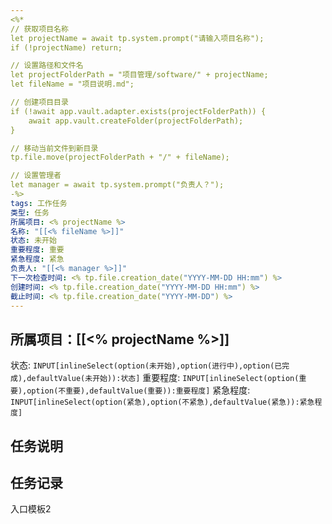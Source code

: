 ```yaml
---
<%*
// 获取项目名称
let projectName = await tp.system.prompt("请输入项目名称");
if (!projectName) return;

// 设置路径和文件名
let projectFolderPath = "项目管理/software/" + projectName;
let fileName = "项目说明.md";

// 创建项目目录
if (!await app.vault.adapter.exists(projectFolderPath)) {
    await app.vault.createFolder(projectFolderPath);
}

// 移动当前文件到新目录
tp.file.move(projectFolderPath + "/" + fileName);

// 设置管理者
let manager = await tp.system.prompt("负责人？");
-%>
tags: 工作任务
类型: 任务
所属项目: <% projectName %>
名称: "[[<% fileName %>]]"
状态: 未开始
重要程度: 重要
紧急程度: 紧急
负责人: "[[<% manager %>]]"
下一次检查时间: <% tp.file.creation_date("YYYY-MM-DD HH:mm") %>
创建时间: <% tp.file.creation_date("YYYY-MM-DD HH:mm") %>
截止时间: <% tp.file.creation_date("YYYY-MM-DD") %>
---
```

## 所属项目：[[<% projectName %>]]

状态: `INPUT[inlineSelect(option(未开始),option(进行中),option(已完成),defaultValue(未开始)):状态]` 重要程度: `INPUT[inlineSelect(option(重要),option(不重要),defaultValue(重要)):重要程度]` 紧急程度: `INPUT[inlineSelect(option(紧急),option(不紧急),defaultValue(紧急)):紧急程度]`

## 任务说明


## 任务记录

入口模板2
